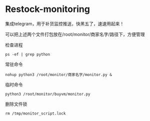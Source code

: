 # Restock-monitoring

集成telegram，用于补货监控推送，快黑五了，速速用起来！

可以把上述两个文件打包放在/root/monitor/商家名字/路径下，方便管理


检查进程
```
ps -ef | grep python
```

常驻命令
```
nohup python3 /root/monitor/商家名字/monitor.py &
```

临时命令
```
python3 /root/monitor/buyvm/monitor.py
```

删除文件锁
```
rm /tmp/monitor_script.lock
```
